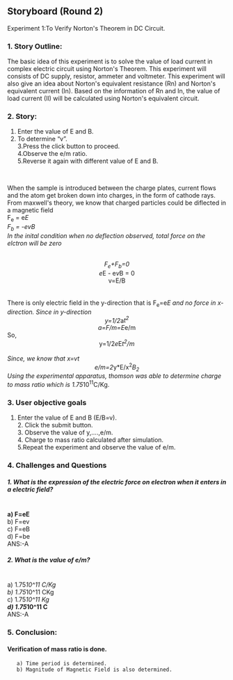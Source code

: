 ## Storyboard (Round 2)

Experiment 1:To Verify Norton's Theorem in DC Circuit.

### 1. Story Outline:

 The basic idea of this experiment is to solve the value of load current in complex electric circuit
     using Norton's Theorem. This experiment will consists of DC supply, resistor, ammeter and voltmeter.
	 This experiment will also give an idea about Norton's equivalent resistance (Rn) and Norton's equivalent 
	 current (In). Based on the information of Rn and In, the value of  load current (Il) will be calculated 
		using Norton's equivalent circuit.
### 2. Story:

1. Enter the value of E and B.<br>
2. To determine “v”.<br>
3.Press the click button to proceed.<br>
4.Observe the e/m ratio.<br>
5.Reverse it again with different value of E and B.

<br>


When the sample is introduced between the charge plates, current flows and the atom get broken down into charges, in the form of cathode rays. <br>From maxwell's theory, we know that charged particles could be diflected in a magnetic field<br> F<sub>e</sub> = e*E<br>F<sub>b</sub> = -evB<br>In the inital condition when no deflection observed, total force on the elctron will be zero<br><br><center>F<sub>e</sub>+F<sub>b</sub>=0<br>e*E - e*v*B = 0<br>v=E/B</center><br><br>There is only electric field in the y-direction that is F<sub>e</sub>=e*E and no force in x-direction. Since in y-direction<center>y=1/2*a*t<sup>2</sup><br>a=F/m=E*e/m<br></center>So,<center>y=1/2*e*E*t<sup>2</sup>/m</center><br>Since, we know that    x=vt<br><center>e/m=2*y*E/x<sup>2</sup>*B<sub>2</sub></center>Using the experimental apparatus, thomson was able to determine charge to mass ratio which is 1.75*10<sup>11</sup>C/Kg.


### 3. User objective goals<br>
1. Enter the value of E and B (E/B=v).<br>2. Click the submit button.<br> 3. Observe the value of y,....,e/m.<br>4. Charge to mass ratio calculated after simulation.<br>5.Repeat the experiment and observe the value of e/m.


### 4. Challenges and Questions
##### 1.	What is the expression of the electric force on electron when it enters in a electric field?
<br> <b> a)	F=eE  </b> 
<br> b) F=ev 
<br> c)	F=eB
<br> d)	F=be
<br> ANS:-A


##### 2.	What is the value of e/m?
<br> a)	1.75*10^11 C/Kg
<br> b)	1.75*10^11 CKg
<br> c)	1.75*10^11 Kg
<br> <b>  d) 1.75*10^11 C </b>
<br> ANS:-A


### 5. Conclusion:
####  Verification of mass ratio is done. 
       a) Time period is determined.
       b) Magnitude of Magnetic Field is also determined.
